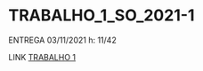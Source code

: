 # TRABALHO_1_SO_2021-1
ENTREGA 03/11/2021 h: 11/42

LINK [TRABALHO 1](https://github.com/Anthony-Black-1337/TRABALHO_1_SO_2021-1/blob/main/Simulador_Anthony.c)
